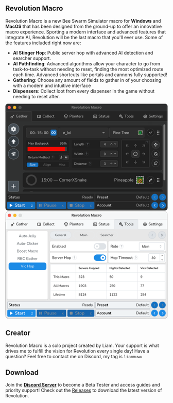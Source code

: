 ## Revolution Macro

Revolution Macro is a new Bee Swarm Simulator macro for **Windows** and **MacOS** that has been designed from the ground-up to offer an innovative macro experience.
Sporting a modern interface and advanced features that integrate AI, Revolution will be the last macro that you'll ever use. Some of the features included right now are:

* **AI Stinger Hop**: Public server hop with advanced AI detection and searcher support.
* **AI Pathfinding**: Advanced algorithms allow your character to go from task-to-task without needing to reset, finding the most optimized route each time. Advanced shortcuts like portals and cannons fully supported!
* **Gathering**: Choose any amount of fields to gather in of your choosing with a modern and intuitive interface
* **Dispensers**: Collect loot from every dispenser in the game without needing to reset after.

<p align="center">
  <img src="images/demo_1.png" width="600" />
  <img src="images/demo_2.png" width="600" />
</p>


## Creator

Revolution Macro is a solo project created by Liam. Your support is what drives me to fulfill the vision for Revolution every single day! Have a question? Feel free to contact me on Discord, my tag is `liammuwu`

## Download

Join the [**Discord Server**](https://discord.gg/HDJk6aEyt4) to become a Beta Tester and access guides and priority support! Check out the [Releases](https://github.com/nosyliam/revolution-macro/releases) to download the latest version of Revolution.